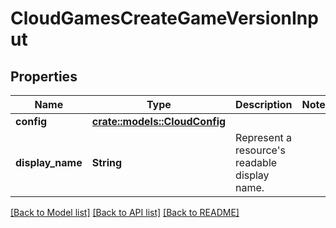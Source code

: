 # CloudGamesCreateGameVersionInput

## Properties

Name | Type | Description | Notes
------------ | ------------- | ------------- | -------------
**config** | [**crate::models::CloudConfig**](CloudConfig.md) |  | 
**display_name** | **String** | Represent a resource's readable display name. | 

[[Back to Model list]](../README.md#documentation-for-models) [[Back to API list]](../README.md#documentation-for-api-endpoints) [[Back to README]](../README.md)


